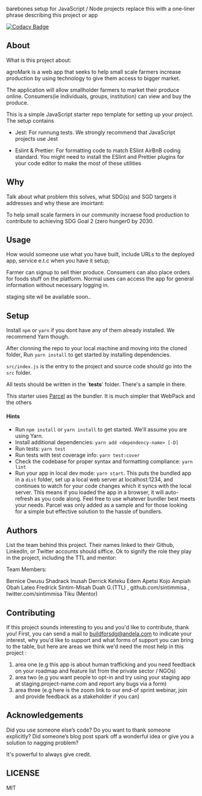 barebones setup for JavaScript / Node projects replace this with a one-liner phrase describing this project or app

[![Codacy Badge](https://api.codacy.com/project/badge/Grade/3c5eed8757624c739dfbb2c68f671616)](https://app.codacy.com/gh/BuildForSDG/Team-213-agroMart-Frontend?utm_source=github.com&utm_medium=referral&utm_content=BuildForSDG/Team-213-agroMart-Frontend&utm_campaign=Badge_Grade_Settings)



## About

What is this project about:

agroMark is a web app that seeks to help small scale farmers increase production by using technology to give them access to bigger market.

The application will allow smallholder farmers to market their produce online. Consumers(ie individuals, groups, institution) can view and buy the produce.

This is a simple JavaScript starter repo template for setting up your project. The setup contains

- Jest: For runnung tests. We strongly recommend that JavaScript projects use Jest

- Eslint & Prettier: For formatting code to match ESlint AirBnB coding standard. You might need to install the ESlint and Prettier plugins for your code editor to make the most of these utilities

## Why

Talk about what problem this solves, what SDG(s) and SGD targets it addresses and why these are imoirtant:

To help small scale farmers in our community incraese food production to contribute to achieving SDG Goal 2 (zero hunger0 by 2030.

## Usage
 How would someone use what you have built, include URLs to the deployed app, service e.t.c when you have it setup;
 

Farmer can signup to sell thier produce. Consumers can also place orders for foods stuff on the platform. Normal uses can access the app for general information without necessary logging in.

staging site wil be available soon..
 


## Setup

Install `npm` or `yarn` if you dont have any of them already installed. We recommend Yarn though.

After clonning the repo to your local machine and moving into the cloned folder, Run `yarn install` to get started by installing dependencies. 

`src/index.js` is the entry to the project and source code should go into the `src` folder.

All tests should be written in the `__tests__' folder. There's a sample in there.

This starter uses [Parcel](https://parceljs.org/getting_started.html) as the bundler. It is much simpler that WebPack and the others

#### Hints

- Run `npm install` or `yarn install` to get started. We'll assume you are using Yarn.
- Install additional dependencies: `yarn add <dependency-name> [-D]`
- Run tests: `yarn test`
- Run tests with test coverage info: `yarn test:cover`
- Check the codebase for proper syntax and formatting compliance: `yarn lint`
- Run your app in local dev mode: `yarn start`. This puts the bundled app in a `dist` folder, set up a local web server at localhost:1234, and continues to watch for your code changes which it syncs with the local server. This means if you loaded the app in a browser, it will auto-refresh as you code along. Feel free to use whatever bundler best meets your needs. Parcel was only added as a sample and for those looking for a simple but effective solution to the hassle of bundlers. 

## Authors

List the team behind this project. Their names linked to their Github, LinkedIn, or Twitter accounts should siffice. Ok to signify the role they play in the project, including the TTL and mentor:

Team Members:

Bernice Owusu
Shadrack Inusah
Derrick Keteku
Edem
Apetsi Kojo Ampiah
Obah Lateo Fredrick
Sintim-Misah Duah G.(TTL) , github.com/sintimmisa , twitter.com/sintimmisa
Tiku (Mentor)

## Contributing
If this project sounds interesting to you and you'd like to contribute, thank you!
First, you can send a mail to buildforsdg@andela.com to indicate your interest, why you'd like to support and what forms of support you can bring to the table, but here are areas we think we'd need the most help in this project :
1.  area one (e.g this app is about human trafficking and you need feedback on your roadmap and feature list from the private sector / NGOs)
2.  area two (e.g you want people to opt-in and try using your staging app at staging.project-name.com and report any bugs via a form)
3.  area three (e.g here is the zoom link to our end-of sprint webinar, join and provide feedback as a stakeholder if you can)

## Acknowledgements

Did you use someone else’s code?
Do you want to thank someone explicitly?
Did someone’s blog post spark off a wonderful idea or give you a solution to nagging problem?

It's powerful to always give credit.

## LICENSE
MIT

